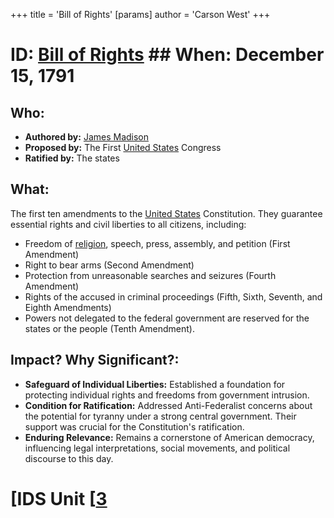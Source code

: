 +++
 title = 'Bill of Rights'
[params]
	author = 'Carson West'
+++
# ID: [Bill of Rights](./../bill-of-rights/) ## When: December 15, 1791
## Who: 
* **Authored by:** [James Madison](./../james-madison/) 
* **Proposed by:**  The First [United States](./../united-states/) Congress
* **Ratified by:** The states 

## What:
The first ten amendments to the [United States](./../united-states/) Constitution. They guarantee essential rights and civil liberties to all citizens, including: 
* Freedom of [religion](./../religion/), speech, press, assembly, and petition (First Amendment)
* Right to bear arms (Second Amendment)
* Protection from unreasonable searches and seizures (Fourth Amendment)
* Rights of the accused in criminal proceedings (Fifth, Sixth, Seventh, and Eighth Amendments)
* Powers not delegated to the federal government are reserved for the states or the people (Tenth Amendment). 

## Impact? Why Significant?: 
* **Safeguard of Individual Liberties:** Established a foundation for protecting individual rights and freedoms from government intrusion.
* **Condition for Ratification:** Addressed Anti-Federalist concerns about the potential for tyranny under a strong central government. Their support was crucial for the Constitution's ratification.
* **Enduring Relevance:** Remains a cornerstone of American democracy, influencing legal interpretations, social movements, and political discourse to this day.  

# [IDS Unit [[3](./../ids-unit-[[3/)